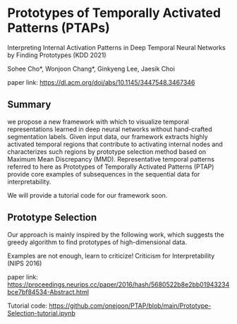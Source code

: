 # Prototypes of Temporally Activated Patterns (PTAPs)

Interpreting Internal Activation Patterns in Deep Temporal Neural Networks by Finding Prototypes (KDD 2021)

Sohee Cho*, Wonjoon Chang*, Ginkyeng Lee, Jaesik Choi

paper link: https://dl.acm.org/doi/abs/10.1145/3447548.3467346

## Summary
we propose a new framework with which to visualize temporal representations learned in deep neural networks without hand-crafted segmentation labels. Given input data, our framework extracts highly activated temporal regions that contribute to activating internal nodes and characterizes such regions by prototype selection method based on Maximum Mean Discrepancy (MMD). Representative temporal patterns referred to here as Prototypes of Temporally Activated Patterns (PTAP) provide core examples of subsequences in the sequential data for interpretability.

We will provide a tutorial code for our framework soon.

## Prototype Selection
Our approach is mainly inspired by the following work, which suggests the greedy algorithm to find prototypes of high-dimensional data.

Examples are not enough, learn to criticize! Criticism for Interpretability (NIPS 2016)

paper link: https://proceedings.neurips.cc/paper/2016/hash/5680522b8e2bb01943234bce7bf84534-Abstract.html

Tutorial code: https://github.com/onejoon/PTAP/blob/main/Prototype-Selection-tutorial.ipynb

